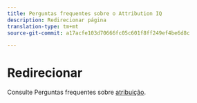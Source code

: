 ```yaml
---
title: Perguntas frequentes sobre o Attribution IQ
description: Redirecionar página
translation-type: tm+mt
source-git-commit: a17acfe103d70666fc05c601f8ff249ef4be6d8c

---
```



# Redirecionar

Consulte Perguntas frequentes sobre [atribuição](../c-panels/attribution/attribution-faq.md).
